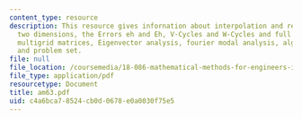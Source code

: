 ```yaml
---
content_type: resource
description: This resource gives infornation about interpolation and restriction in
  two dimensions, the Errors eh and Eh, V-Cycles and W-Cycles and full multigrid,
  multigrid matrices, Eigenvector analysis, fourier modal analysis, algebraic multigrid
  and problem set.
file: null
file_location: /coursemedia/18-086-mathematical-methods-for-engineers-ii-spring-2006/c4a6bca78524cb0d0678e0a0030f75e5_am63.pdf
file_type: application/pdf
resourcetype: Document
title: am63.pdf
uid: c4a6bca7-8524-cb0d-0678-e0a0030f75e5
---
```

